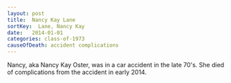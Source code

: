 ```yaml
---
layout: post
title:  Nancy Kay Lane
sortKey:  Lane, Nancy Kay
date:   2014-01-01
categories: class-of-1973
causeOfDeath: accident complications
---
```

Nancy, aka Nancy Kay Oster, was in a car accident in the late 70's.  She died of complications from the accident in early 2014.
